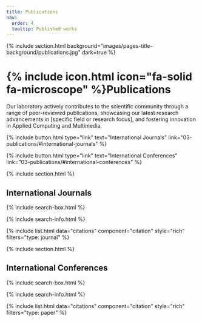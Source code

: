 ```yaml
---
title: Publications
nav:
  order: 4
  tooltip: Published works
---
```


{% include section.html background="images/pages-title-background/publications.jpg" dark=true %}
# {% include icon.html icon="fa-solid fa-microscope" %}Publications

Our laboratory actively contributes to the scientific community through a range of peer-reviewed publications, showcasing our latest research advancements in [specific field or research focus], and fostering innovation in Applied Computing and Multimedia.

{%
  include button.html
  type="link"
  text="International Journals"
  link="03-publications/#international-journals"
%}

{%
  include button.html
  type="link"
  text="International Conferences"
  link="03-publications/#international-conferences"
%}

{% include section.html %}

## International Journals

{% include search-box.html %}

{% include search-info.html %}

{% include list.html data="citations" component="citation" style="rich" filters="type: journal" %}

{% include section.html %}

## International Conferences

{% include search-box.html %}

{% include search-info.html %}

{% include list.html data="citations" component="citation" style="rich" filters="type: paper" %}
